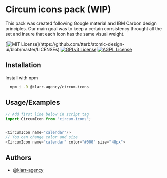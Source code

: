 # Circum icons pack (WIP)

This pack was created following Google material and IBM Carbon design principles. Our main goal was to keep a certain consistency throught all the set and insure that each icon has the same visual weight.

[![MIT License](https://img.shields.io/apm/l/atomic-design-ui.svg?)](https://github.com/tterb/atomic-design-ui/blob/master/LICENSEs)
[![GPLv3 License](https://img.shields.io/badge/License-GPL%20v3-yellow.svg)](https://opensource.org/licenses/)
[![AGPL License](https://img.shields.io/badge/license-AGPL-blue.svg)](http://www.gnu.org/licenses/agpl-3.0)

## Installation

Install with npm

```bash
  npm i -D @klarr-agency/circum-icons
```

## Usage/Examples

```javascript
// Add first line below in script tag
import CircumIcon from "circum-icons";


<CircumIcon name="calendar"/>
// You can change color and size
<CircumIcon name="calendar" color="#000" size="48px">
```

## Authors

-   [@klarr-agency](https://www.github.com/klarr-agency)

